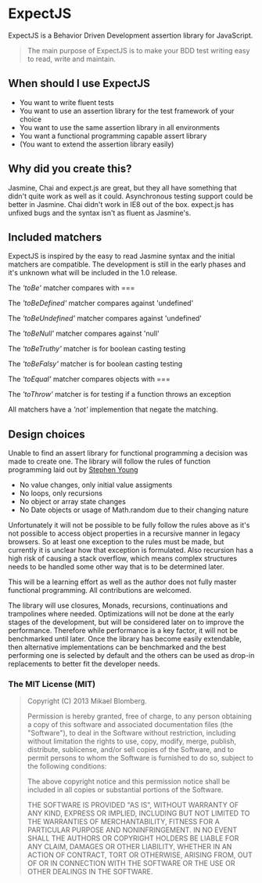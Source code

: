 # ExpectJS

ExpectJS is a Behavior Driven Development assertion library for JavaScript.

> The main purpose of ExpectJS is to make your BDD test writing easy to read, write and maintain.

## When should I use ExpectJS

* You want to write fluent tests
* You want to use an assertion library for the test framework of your choice
* You want to use the same assertion library in all environments
* You want a functional programming capable assert library 
* (You want to extend the assertion library easily)

## Why did you create this?

Jasmine, Chai and expect.js are great, but they all have something that didn't quite work as well as it could. Asynchronous testing support could be better in Jasmine. Chai didn't work in IE8 out of the box. expect.js has unfixed bugs and the syntax isn't as fluent as Jasmine's.

## Included matchers

ExpectJS is inspired by the easy to read Jasmine syntax and the initial matchers are compatible. The development is still in the early phases and it's unknown what will be included in the 1.0 release.

The _'toBe'_ matcher compares with ===

The _'toBeDefined'_ matcher compares against 'undefined'

The _'toBeUndefined'_ matcher compares against 'undefined'

The _'toBeNull'_ matcher compares against 'null'

The _'toBeTruthy'_ matcher is for boolean casting testing

The _'toBeFalsy'_ matcher is for boolean casting testing

The _'toEqual'_ matcher compares objects with ===

The _'toThrow'_ matcher is for testing if a function throws an exception

All matchers have a _'not'_ implemention that negate the matching.

## Design choices

Unable to find an assert library for functional programming a decision was made to create one. The library will follow the rules of function programming laid out by [Stephen Young](http://stephen-young.me.uk/2013/01/20/functional-programming-with-javascript.html "Functional programming with Javascript")
* No value changes, only initial value assigments
* No loops, only recursions
* No object or array state changes
* No Date objects or usage of Math.random due to their changing nature

Unfortunately it will not be possible to be fully follow the rules above as it's not possible to access object properties in a recursive manner in legacy browsers. So at least one exception to the rules must be made, but currently it is unclear how that exception is formulated. Also recursion has a high risk of causing a stack overflow, which means complex structures needs to be handled some other way that is to be determined later.

This will be a learning effort as well as the author does not fully master functional programming. All contributions are welcomed.

The library will use closures, Monads, recursions, continuations and trampolines where needed. Optimizations will not be done at the early stages of the development, but will be considered later on to improve the performance. Therefore while performance is a key factor, it will not be benchmarked until later. Once the library has become easily extendable, then alternative implementations can be benchmarked and the best performing one is selected by default and the others can be used as drop-in replacements to better fit the developer needs.

### The MIT License (MIT)

> Copyright (C) 2013 Mikael Blomberg.
>
> Permission is hereby granted, free of charge, to any person
> obtaining a copy of this software and associated documentation files
> (the "Software"), to deal in the Software without restriction,
> including without limitation the rights to use, copy, modify, merge,
> publish, distribute, sublicense, and/or sell copies of the Software,
> and to permit persons to whom the Software is furnished to do so,
> subject to the following conditions:
>
> The above copyright notice and this permission notice shall be
> included in all copies or substantial portions of the Software.
>
> THE SOFTWARE IS PROVIDED "AS IS", WITHOUT WARRANTY OF ANY KIND,
> EXPRESS OR IMPLIED, INCLUDING BUT NOT LIMITED TO THE WARRANTIES OF
> MERCHANTABILITY, FITNESS FOR A PARTICULAR PURPOSE AND
> NONINFRINGEMENT. IN NO EVENT SHALL THE AUTHORS OR COPYRIGHT HOLDERS
> BE LIABLE FOR ANY CLAIM, DAMAGES OR OTHER LIABILITY, WHETHER IN AN
> ACTION OF CONTRACT, TORT OR OTHERWISE, ARISING FROM, OUT OF OR IN
> CONNECTION WITH THE SOFTWARE OR THE USE OR OTHER DEALINGS IN THE
> SOFTWARE.